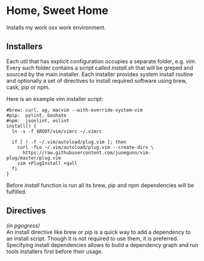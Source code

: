 # Home, Sweet Home

Installs my work osx work environment.

## Installers
Each util that has explicit configuration occupies a separate folder, e.g.
*vim*.  Every such folder contains a script called *install.sh* that will be
greped and sourced by the main installer. Each installer provides system
install routine and optionally a set of directives to install required software
using brew, cask, pip or npm.

Here is an example vim installer script:
```
#brew: curl, ag, macvim --with-override-system-vim
#pip:  pylint, bashate
#npm:  jsonlint, eslint
install() {
  ln -s -f $ROOT/vim/vimrc ~/.vimrc

  if [ ! -f ~/.vim/autoload/plug.vim ]; then
    curl -fLo ~/.vim/autoload/plug.vim --create-dirs \
      https://raw.githubusercontent.com/junegunn/vim-plug/master/plug.vim
    vim +PlugInstall +qall
  fi
}
```

Before *install* function is run all its brew, pip and npm dependencies will
be fulfilled.

## Directives

*(in pgogress)*<br>
An install directive like brew or pip is a quick way to add a dependency to an
install script. Though it is not required to use them, it is preferred.
Specifying install dependencies allows to build a dependency graph and run
tools installers first before their usage.
